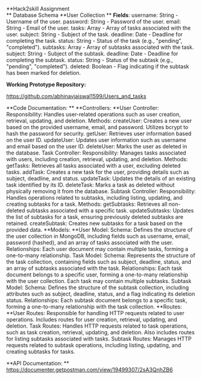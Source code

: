 **Hack2skill Assignment      
**
Database Schema
**User Collection
**
**Fields**:
username: String - Username of the user.
password: String - Password of the user.
email: String - Email of the user.
tasks: Array - Array of tasks associated with the user.
subject: String - Subject of the task.
deadline: Date - Deadline for completing the task.
status: String - Status of the task (e.g., "pending", "completed").
subtasks: Array - Array of subtasks associated with the task.
subject: String - Subject of the subtask.
deadline: Date - Deadline for completing the subtask.
status: String - Status of the subtask (e.g., "pending", "completed").
deleted: Boolean - Flag indicating if the subtask has been marked for deletion.

**Working Prototype Repository:**

https://github.com/abhinavjaiswal1599/Users_and_tasks

**Code Documentation: 
**
**Controllers:
**User Controller:
Responsibility: Handles user-related operations such as user creation, retrieval, updating, and deletion.
Methods:
createUser: Creates a new user based on the provided username, email, and password. Utilizes bcrypt to hash the password for security.
getUser: Retrieves user information based on the user ID.
updateUser: Updates user information such as username and email based on the user ID.
deleteUser: Marks the user as deleted in the database.
Task Controller:
Responsibility: Manages tasks associated with users, including creation, retrieval, updating, and deletion.
Methods:
getTasks: Retrieves all tasks associated with a user, excluding deleted tasks.
addTask: Creates a new task for the user, providing details such as subject, deadline, and status.
updateTask: Updates the details of an existing task identified by its ID.
deleteTask: Marks a task as deleted without physically removing it from the database.
Subtask Controller:
Responsibility: Handles operations related to subtasks, including listing, updating, and creating subtasks for a task.
Methods:
getSubtasks: Retrieves all non-deleted subtasks associated with a specific task.
updateSubtasks: Updates the list of subtasks for a task, ensuring previously deleted subtasks are retained.
createSubtask: Creates new subtasks for a task based on the provided data.
**Models:
**User Model:
Schema: Defines the structure of the user collection in MongoDB, including fields such as username, email, password (hashed), and an array of tasks associated with the user.
Relationships: Each user document may contain multiple tasks, forming a one-to-many relationship.
Task Model:
Schema: Represents the structure of the task collection, containing fields such as subject, deadline, status, and an array of subtasks associated with the task.
Relationships: Each task document belongs to a specific user, forming a one-to-many relationship with the user collection. Each task may contain multiple subtasks.
Subtask Model:
Schema: Defines the structure of the subtask collection, including attributes such as subject, deadline, status, and a flag indicating its deletion status.
Relationships: Each subtask document belongs to a specific task, forming a one-to-many relationship with the task collection.
**Routes:
**User Routes:
Responsible for handling HTTP requests related to user operations.
Includes routes for user creation, retrieval, updating, and deletion.
Task Routes:
Handles HTTP requests related to task operations, such as task creation, retrieval, updating, and deletion.
Also includes routes for listing subtasks associated with tasks.
Subtask Routes:
Manages HTTP requests related to subtask operations, including listing, updating, and creating subtasks for tasks.


**API Documentation:
**
https://documenter.getpostman.com/view/19499307/2sA3QnhZB6










